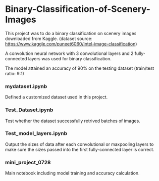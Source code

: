 # Binary-Classification-of-Scenery-Images

This project was to do a binary classification on scenery images downloaded from Kaggle. (dataset source: https://www.kaggle.com/puneet6060/intel-image-classification)

A convolution neural network with 3 convolutional layers and 2 fully-connected layers was used for binary classification.

The model attained an accuracy of 90% on the testing dataset (train/test ratio: 9:1)

### mydataset.ipynb

Defined a customized dataset used in this project.

### Test_Dataset.ipynb

Test whether the dataset successfully retrived batches of images.

### Test_model_layers.ipynb

Output the sizes of data after each convolutional or maxpooling layers to make sure the sizes passed into the first fully-connected layer is correct.

### mini_project_0728

Main notebook including model training and accuracy calculation.


